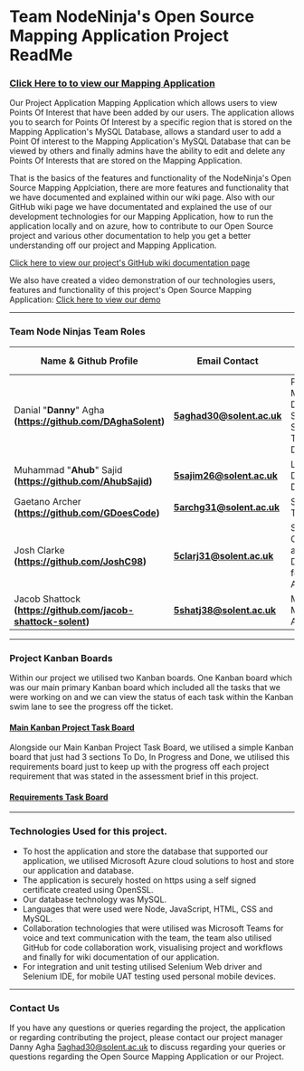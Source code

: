# Team NodeNinja's Open Source Mapping Application Project ReadMe

### [Click Here to to view our Mapping Application](https://opennms1uksouthcloudazureapp.brazilsouth.cloudapp.azure.com:8080)

Our Project Application Mapping Application which allows users to view Points Of Interest that have been added by our users. The application allows you to search for Points Of Interest by a specific region that is stored on the Mapping Application's MySQL Database, allows a standard user to add a Point Of interest to the Mapping Application's MySQL Database that can be viewed by others and finally admins have the ability to edit and delete any Points Of Interests that are stored on the Mapping Application. 

That is the basics of the features and functionality of the NodeNinja's Open Source Mapping Applciation, there are more features and functionality that we have documented and explained within our wiki page. Also with our GitHub wiki page we have documentated and explained the use of our development technologies for our Mapping Application, how to run the application locally and on azure, how to contribute to our Open Source project and various other documentation to help you get a better understanding off our project and Mapping Application.

[Click here to view our project's GitHub wiki documentation page](https://github.com/GDoesCode/COM619DevOpsGroupWork/wiki)

We also have created a video demonstration of our technologies users, features and functionality of this project's Open Source Mapping Application: [Click here to view our demo](https://www.youtube.com/watch?v=E8dvDzoHQ0c&ab_channel=JoshuaClarke)



***

### Team Node Ninjas Team Roles

| Name & Github Profile  | Email Contact  | Role Within Project|
| ------------- | ------------- | ------------- |
| Danial "**Danny**" Agha **(https://github.com/DAghaSolent)** |**5aghad30@solent.ac.uk**|Project Manager, Development Support, Software Testing and Documentation|
|Muhammad "**Ahub**" Sajid **(https://github.com/AhubSajid)**|**5sajim26@solent.ac.uk**|Lead Developer and  Documentation|
|Gaetano Archer **(https://github.com/GDoesCode)**|**5archg31@solent.ac.uk**|Software Tester|
|Josh Clarke **(https://github.com/JoshC98)**|**5clarj31@solent.ac.uk**| Scrum Master, Cloud Solution and Deployment for Mapping Application|
|Jacob Shattock **(https://github.com/jacob-shattock-solent)**|**5shatj38@solent.ac.uk**|Monitoring of Mapping Application|

***

### Project Kanban Boards

Within our project we utilised two Kanban boards. One Kanban board which was our main primary Kanban board which included all the tasks that we were working on and we can view the status of each task within the Kanban swim lane to see the progress off the ticket.
#### [Main Kanban Project Task Board](https://github.com/users/GDoesCode/projects/1)

Alongside our Main Kanban Project Task Board, we utilised a simple Kanban board that just had 3 sections To Do, In Progress and Done, we utilised this requirements board just to keep up with the progress off each project requirement that was stated in the assessment brief in this project.
#### [Requirements Task Board](https://github.com/users/GDoesCode/projects/2/views/1)

***

### Technologies Used for this project.
* To host the application and store the database that supported our application, we utilised Microsoft Azure cloud solutions to host and store our application and database.
* The application is securely hosted on https using a self signed certificate created using OpenSSL.
* Our database technology was MySQL.
* Languages that were used were Node, JavaScript, HTML, CSS and MySQL.
* Collaboration technologies that were utilised was Microsoft Teams for voice and text communication with the team, the team also utilised GitHub for code collaboration work, visualising project and workflows and finally for wiki documentation of our application.
* For integration and unit testing utilised Selenium Web driver and Selenium IDE, for mobile UAT testing used personal mobile devices.

***

### Contact Us 

If you have any questions or queries regarding the project, the application or regarding contributing the project, please contact our project manager Danny Agha [5aghad30@solent.ac.uk](mailto:5aghad30@solent.ac.uk) to discuss regarding your queries or questions regarding the Open Source Mapping Application or our Project.
